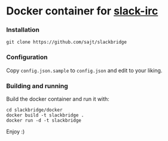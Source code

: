 Docker container for [slack-irc](https://github.com/sajt/slack-irc)
===

### Installation
```
git clone https://github.com/sajt/slackbridge
```

### Configuration

Copy `config.json.sample` to `config.json` and edit to your liking.

### Building and running

Build the docker container and run it with:

```
cd slackbridge/docker
docker build -t slackbridge .
docker run -d -t slackbridge
```

Enjoy :)
